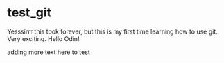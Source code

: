 # test_git
Yesssirrr this took forever, but this is my first time learning how to use git. Very exciting.
Hello Odin!

adding more text here to test